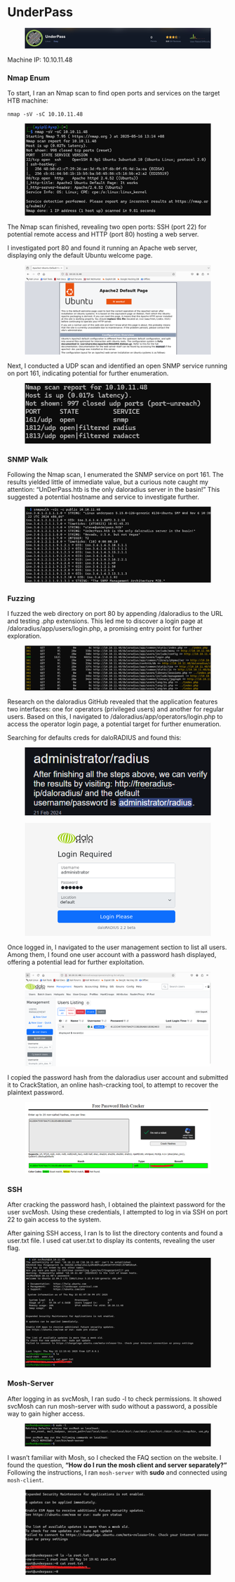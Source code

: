# UnderPass

<figure><img src="../../.gitbook/assets/image (12).png" alt=""><figcaption></figcaption></figure>

Machine IP: 10.10.11.48

### Nmap Enum

To start, I ran an Nmap scan to find open ports and services on the target HTB machine:

```
nmap -sV -sC 10.10.11.48
```

<figure><img src="../../.gitbook/assets/image (9).png" alt=""><figcaption></figcaption></figure>

The Nmap scan finished, revealing two open ports: SSH (port 22) for potential remote access and HTTP (port 80) hosting a web server.

I investigated port 80 and found it running an Apache web server, displaying only the default Ubuntu welcome page.

<figure><img src="../../.gitbook/assets/image (1) (1) (1).png" alt=""><figcaption></figcaption></figure>

Next, I conducted a UDP scan and identified an open SNMP service running on port 161, indicating potential for further enumeration.

<figure><img src="../../.gitbook/assets/image (2) (1) (1).png" alt=""><figcaption></figcaption></figure>

### SNMP Walk&#x20;

Following the Nmap scan, I enumerated the SNMP service on port 161.  The results yielded little of immediate value, but a curious note caught my attention: “UnDerPass.htb is the only daloradius server in the basin!” This suggested a potential hostname and service to investigate further.

<figure><img src="../../.gitbook/assets/image (3) (1) (1).png" alt=""><figcaption></figcaption></figure>

### Fuzzing

I fuzzed the web directory on port 80 by appending /daloradius to the URL and testing .php extensions. This led me to discover a login page at /daloradius/app/users/login.php, a promising entry point for further exploration.

<figure><img src="../../.gitbook/assets/image (4) (1) (1).png" alt=""><figcaption></figcaption></figure>

Research on the daloradius GitHub revealed that the application features two interfaces: one for operators (privileged users) and another for regular users. Based on this, I navigated to /daloradius/app/operators/login.php to access the operator login page, a potential target for further enumeration.

Searching for defaults creds for daloRADIUS and found this:

<figure><img src="../../.gitbook/assets/image (6) (1).png" alt=""><figcaption></figcaption></figure>

<figure><img src="../../.gitbook/assets/image (5) (1).png" alt=""><figcaption></figcaption></figure>

Once logged in, I navigated to the user management section to list all users. Among them, I found one user account with a password hash displayed, offering a potential lead for further exploitation.

<figure><img src="../../.gitbook/assets/image (7) (1).png" alt=""><figcaption></figcaption></figure>

I copied the password hash from the daloradius user account and submitted it to CrackStation, an online hash-cracking tool, to attempt to recover the plaintext password.

<figure><img src="../../.gitbook/assets/image (8) (1).png" alt=""><figcaption></figcaption></figure>

### SSH

After cracking the password hash, I obtained the plaintext password for the user svcMosh. Using these credentials, I attempted to log in via SSH on port 22 to gain access to the system.

After gaining SSH access, I ran ls to list the directory contents and found a user.txt file. I used cat user.txt to display its contents, revealing the user flag.

<figure><img src="../../.gitbook/assets/image (9) (1).png" alt=""><figcaption></figcaption></figure>

### Mosh-Server

After logging in as svcMosh, I ran sudo -l to check permissions. It showed svcMosh can run mosh-server with sudo without a password, a possible way to gain higher access.

<figure><img src="../../.gitbook/assets/image (10).png" alt=""><figcaption></figcaption></figure>

I wasn’t familiar with Mosh, so I checked the FAQ section on the website. I found the question, **“How do I run the mosh client and server separately?”** Following the instructions, I ran `mosh-server` with **sudo** and connected using `mosh-client`.

<figure><img src="../../.gitbook/assets/image (11).png" alt=""><figcaption></figcaption></figure>
